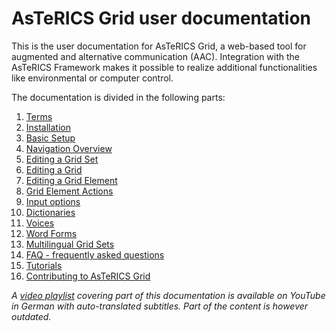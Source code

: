 # AsTeRICS Grid user documentation

This is the user documentation for AsTeRICS Grid, a web-based tool for augmented and alternative communication (AAC). Integration with the AsTeRICS Framework makes it possible to realize additional functionalities like environmental or computer control.

The documentation is divided in the following parts:

1. [Terms](01_terms.md)
2. [Installation](02_installation.md)
3. [Basic Setup](03_basic_setup.md)
4. [Navigation Overview](04_navigation-overview.md)
5. [Editing a Grid Set](05_editing-grid-set.md)
6. [Editing a Grid](06_editing-grid.md)
7. [Editing a Grid Element](07_editing-grid-element.md)
8. [Grid Element Actions](08_actions.md)
9. [Input options](09_input_options.md)
10. [Dictionaries](10_dictionaries.md)
11. [Voices](11_voices.md)
12. [Word Forms](12_word-forms.md)
13. [Multilingual Grid Sets](13_multilingual-grid-sets.md)
14. [FAQ - frequently asked questions](14_faq.md)
15. [Tutorials](15_tutorials.md)
16. [Contributing to AsTeRICS Grid](16_contributing-to-ag.md)

*A [video playlist](https://www.youtube.com/playlist?list=PL0UXHkT03dGrIHldlEKR0ZWfNMkShuTNz) covering part of this documentation is available on YouTube in German with auto-translated subtitles. Part of the content is however outdated.*